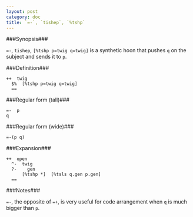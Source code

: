 ```yaml
---
layout: post
category: doc
title: `=-`, `tishep`, `%tshp`
---
```


###Synopsis###

`=-`, `tishep`, `[%tshp p=twig q=twig]` is a synthetic hoon that
pushes `q` on the subject and sends it to `p`.

###Definition###

    ++  twig  
      $%  [%tshp p=twig q=twig]
      ==

###Regular form (tall)###

    =-  p
    q

###Regular form (wide)###

    =-(p q)

###Expansion###
    
    ++  open
      ^-  twig
      ?-    gen
          [%tshp *]  [%tsls q.gen p.gen]
      ==

###Notes###

`=-`, the opposite of `=+`, is very useful for code arrangement
when `q` is much bigger than `p`.

